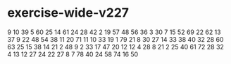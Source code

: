 # exercise-wide-v227
9
10
39
5
60
25
14
61
24
28
42
2
19
57
48
56
36
3
30
7
15
52
69
22
62
13
37
9
22
48
54
38
11
20
71
11
10
33
19
1
79
21
8
30
27
14
33
38
40
32
28
60
63
25
15
38
14
21
2
48
9
2
33
17
47
20
12
12
4
28
8
21
2
25
40
61
72
28
32
4
13
12
27
24
22
27
8
7
78
40
24
58
74
16
50
